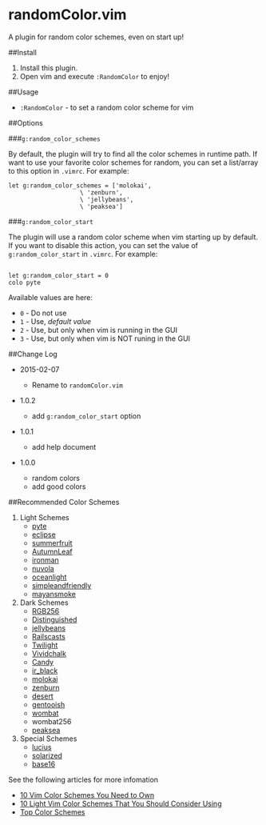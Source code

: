 randomColor.vim
==============
A  plugin for random color schemes, even on start up!

##Install

1. Install this plugin.
1. Open vim and execute `:RandomColor` to enjoy!

##Usage

* `:RandomColor` - to set a random color scheme for vim

##Options

###`g:random_color_schemes`

By default, the plugin will try to find all the color schemes in runtime path.
If want to use your favorite color schemes for random, you can set a list/array
to this option in `.vimrc`. For example:

```vim
let g:random_color_schemes = ['molokai',
                    \ 'zenburn',
                    \ 'jellybeans',
                    \ 'peaksea']
```

###`g:random_color_start`

The plugin will use a random color scheme when vim starting up by default.
If you want to disable this action, you can set the value of
`g:random_color_start` in `.vimrc`. For example:

```vim

let g:random_color_start = 0
colo pyte

```

Available values are here:

* `0` - Do not use
* `1` - Use, *default value*
* `2` - Use, but only when vim is running in the GUI
* `3` - Use, but only when vim is NOT runing in the GUI



##Change Log

* 2015-02-07
    - Rename to `randomColor.vim`

* 1.0.2
    - add `g:random_color_start` option

* 1.0.1
    - add help document

* 1.0.0
    - random colors
    - add good colors



##Recommended Color Schemes

1. Light Schemes
    * [pyte](http://github.com/therubymug/vim-pyte)
    * [eclipse](http://github.com/vim-scripts/eclipse.vim)
    * [summerfruit](http://github.com/vim-scripts/summerfruit.vim)
    * [AutumnLeaf](http://github.com/vim-scripts/autumnleaf_modified.vim)
    * [ironman](http://github.com/vim-scripts/ironman.vim)
    * [nuvola](http://github.com/vim-scripts/nuvola.vim)
    * [oceanlight](http://github.com/vim-scripts/oceanlight)
    * [simpleandfriendly](http://github.com/vim-scripts/simpleandfriendly.vim)
    * [mayansmoke](http://github.com/vim-scripts/mayansmoke)
1. Dark Schemes
    * [RGB256](http://github.com/alindeman/grb256)
    * [Distinguished](http://github.com/Lokaltog/vim-distinguished)
    * [jellybeans](http://www.github.com/nanotech/jellybeans.vim)
    * [Railscasts](http://github.com/jpo/vim-railscasts-theme)
    * [Twilight](http://github.com/matthewtodd/vim-twilight)
    * [Vividchalk](http://github.com/tpope/vim-vividchalk)
    * [Candy](http://github.com/vim-scripts/candy.vim)
    * [ir_black](http://www.github.com/twerth/ir_black)
    * [molokai](http://www.github.com/tomasr/molokai)
    * [zenburn](http://github.com/jnurmine/Zenburn)
    * [desert](http://github.com/vim-scripts/desert.vim)
    * [gentooish](http://github.com/briancarper/gentooish.vim)
    * [wombat](http://github.com/cschlueter/vim-wombat)
    * wombat256
    * [peaksea](http://github.com/vim-scripts/peaksea)
1. Special Schemes
    * [lucius](http://github.com/jonathanfilip/vim-lucius)
    * [solarized](http://github.com/altercation/vim-colors-solarized)
    * [base16](http://github.com/chriskempson/base16-vim/)


See the following articles for more infomation

* [10 Vim Color Schemes You Need to Own](http://www.vimninjas.com/2012/08/26/10-vim-color-schemes-you-need-to-own/)
* [10 Light Vim Color Schemes That You Should Consider Using](http://www.vimninjas.com/2012/09/14/10-light-colors/)
* [Top Color Schemes](http://www.vim.org/scripts/script_search_results.php?keywords=&script_type=color+scheme&order_by=rating&direction=descending&search=search)


